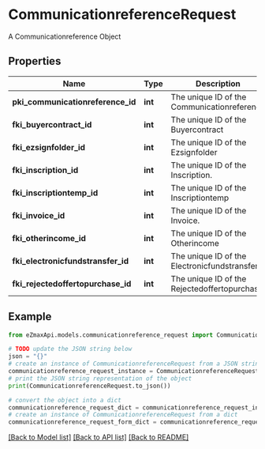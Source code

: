 # CommunicationreferenceRequest

A Communicationreference Object

## Properties

Name | Type | Description | Notes
------------ | ------------- | ------------- | -------------
**pki_communicationreference_id** | **int** | The unique ID of the Communicationreference | [optional] 
**fki_buyercontract_id** | **int** | The unique ID of the Buyercontract | [optional] 
**fki_ezsignfolder_id** | **int** | The unique ID of the Ezsignfolder | [optional] 
**fki_inscription_id** | **int** | The unique ID of the Inscription. | [optional] 
**fki_inscriptiontemp_id** | **int** | The unique ID of the Inscriptiontemp | [optional] 
**fki_invoice_id** | **int** | The unique ID of the Invoice. | [optional] 
**fki_otherincome_id** | **int** | The unique ID of the Otherincome | [optional] 
**fki_electronicfundstransfer_id** | **int** | The unique ID of the Electronicfundstransfer | [optional] 
**fki_rejectedoffertopurchase_id** | **int** | The unique ID of the Rejectedoffertopurchase | [optional] 

## Example

```python
from eZmaxApi.models.communicationreference_request import CommunicationreferenceRequest

# TODO update the JSON string below
json = "{}"
# create an instance of CommunicationreferenceRequest from a JSON string
communicationreference_request_instance = CommunicationreferenceRequest.from_json(json)
# print the JSON string representation of the object
print(CommunicationreferenceRequest.to_json())

# convert the object into a dict
communicationreference_request_dict = communicationreference_request_instance.to_dict()
# create an instance of CommunicationreferenceRequest from a dict
communicationreference_request_form_dict = communicationreference_request.from_dict(communicationreference_request_dict)
```
[[Back to Model list]](../README.md#documentation-for-models) [[Back to API list]](../README.md#documentation-for-api-endpoints) [[Back to README]](../README.md)


